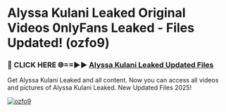 # Alyssa Kulani Leaked Original Videos 0nlyFans Leaked - Files Updated! (ozfo9)

<h3>🔴 CLICK HERE 🌐==►► <a href="https://tinyurl.com/2wckxsce" rel="nofollow">Alyssa Kulani Leaked Updated Files</a></h3>

Get Alyssa Kulani Leaked and all content. Now you can access all videos and pictures of Alyssa Kulani Leaked. New Updated Files 2025!

[![ozfo9](https://i.imgur.com/AFduVYN.gif)](https://tinyurl.com/2wckxsce)

